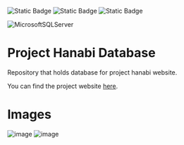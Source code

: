 <img alt="Static Badge" src="https://img.shields.io/badge/MONAMBIKE-%236c00fa?style=for-the-badge&label=MADE%20BY&labelColor=%23050505"> <img alt="Static Badge" src="https://img.shields.io/badge/CC--BY--4.0%20license-%236c00fa?style=for-the-badge&label=LICENSE&labelColor=%23050505"> <img alt="Static Badge" src="https://img.shields.io/badge/AZURE-%230089D6?style=for-the-badge&label=PREVIOUSLY%20HOSTED%20IN&labelColor=%23050505">

![MicrosoftSQLServer](https://img.shields.io/badge/Microsoft%20SQL%20Server-CC2927?style=for-the-badge&logo=microsoft%20sql%20server&logoColor=white)

# Project Hanabi Database

Repository that holds database for project hanabi website.

You can find the project website [here](https://github.com/monambike/project-hanabi-web/).

# Images

![image](https://github.com/monambike/project-hanabi-database/assets/35270174/c6fd34b5-8d35-44fd-b8b0-82c0027603c8)
![image](https://github.com/monambike/project-hanabi-database/assets/35270174/3099389e-ffa7-4c32-b1cb-71907da395fc)
